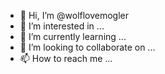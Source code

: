 - 👋 Hi, I’m @wolflovemogler
- 👀 I’m interested in ...
- 🌱 I’m currently learning ...
- 💞️ I’m looking to collaborate on ...
- 📫 How to reach me ...

<!---
wolflovemogler/wolflovemogler is a ✨ special ✨ repository because its `README.md` (this file) appears on your GitHub profile.
You can click the Preview link to take a look at your changes.
--->
